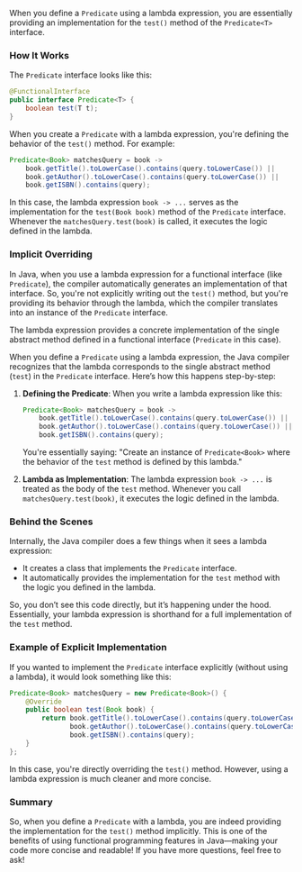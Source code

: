 When you define a `Predicate` using a lambda expression, you are essentially providing an implementation for the `test()` method of the `Predicate<T>` interface.

### How It Works

The `Predicate` interface looks like this:

```java
@FunctionalInterface
public interface Predicate<T> {
    boolean test(T t);
}
```

When you create a `Predicate` with a lambda expression, you're defining the behavior of the `test()` method. For example:

```java
Predicate<Book> matchesQuery = book -> 
    book.getTitle().toLowerCase().contains(query.toLowerCase()) ||
    book.getAuthor().toLowerCase().contains(query.toLowerCase()) ||
    book.getISBN().contains(query);
```

In this case, the lambda expression `book -> ...` serves as the implementation for the `test(Book book)` method of the `Predicate` interface. Whenever the `matchesQuery.test(book)` is called, it executes the logic defined in the lambda.

### Implicit Overriding

In Java, when you use a lambda expression for a functional interface (like `Predicate`), the compiler automatically generates an implementation of that interface. So, you're not explicitly writing out the `test()` method, but you're providing its behavior through the lambda, which the compiler translates into an instance of the `Predicate` interface.

The lambda expression provides a concrete implementation of the single abstract method defined in a functional interface (`Predicate` in this case).

When you define a `Predicate` using a lambda expression, the Java compiler recognizes that the lambda corresponds to the single abstract method (`test`) in the `Predicate` interface. Here’s how this happens step-by-step:

1. **Defining the Predicate**: When you write a lambda expression like this:

   ```java
   Predicate<Book> matchesQuery = book -> 
       book.getTitle().toLowerCase().contains(query.toLowerCase()) ||
       book.getAuthor().toLowerCase().contains(query.toLowerCase()) ||
       book.getISBN().contains(query);
   ```

   You're essentially saying: "Create an instance of `Predicate<Book>` where the behavior of the `test` method is defined by this lambda."

2. **Lambda as Implementation**: The lambda expression `book -> ...` is treated as the body of the `test` method. Whenever you call `matchesQuery.test(book)`, it executes the logic defined in the lambda.

### Behind the Scenes

Internally, the Java compiler does a few things when it sees a lambda expression:

- It creates a class that implements the `Predicate` interface.
- It automatically provides the implementation for the `test` method with the logic you defined in the lambda.

So, you don’t see this code directly, but it’s happening under the hood. Essentially, your lambda expression is shorthand for a full implementation of the `test` method.

### Example of Explicit Implementation

If you wanted to implement the `Predicate` interface explicitly (without using a lambda), it would look something like this:

```java
Predicate<Book> matchesQuery = new Predicate<Book>() {
    @Override
    public boolean test(Book book) {
        return book.getTitle().toLowerCase().contains(query.toLowerCase()) ||
               book.getAuthor().toLowerCase().contains(query.toLowerCase()) ||
               book.getISBN().contains(query);
    }
};
```

In this case, you're directly overriding the `test()` method. However, using a lambda expression is much cleaner and more concise.

### Summary

So, when you define a `Predicate` with a lambda, you are indeed providing the implementation for the `test()` method implicitly. This is one of the benefits of using functional programming features in Java—making your code more concise and readable! If you have more questions, feel free to ask!